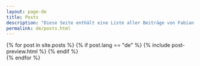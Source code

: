 ```yaml
---
layout: page-de
title: Posts
description: "Diese Seite enthält eine Liste aller Beiträge von Fabian Stadler. Meistens geht es um Software-Entwicklung, manchmal um allgemeine Themen."
permalink: de/posts.html
---
```


{% for post in site.posts %}
  {% if post.lang == "de" %}
  {% include post-preview.html %}
  {% endif %}    
{% endfor %}
